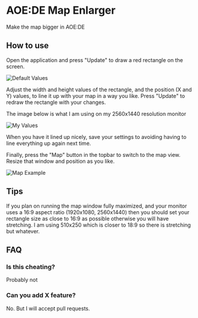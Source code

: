 # AOE:DE Map Enlarger
Make the map bigger in AOE:DE

## How to use

Open the application and press "Update" to draw a red rectangle on the screen.

![Default Values](https://i.imgur.com/AZfJPMh.png)

Adjust the width and height values of the rectangle, and the position (X and Y) values, to line it up with your map in a way you like. Press "Update" to redraw the rectangle with your changes.

The image below is what I am using on my 2560x1440 resolution monitor

![My Values](https://i.imgur.com/8ZzaNN9.png)

When you have it lined up nicely, save your settings to avoiding having to line everything up again next time.

Finally, press the "Map" button in the topbar to switch to the map view. Resize that window and position as you like.

![Map Example](https://i.imgur.com/cJxU6Op.png)

## Tips

If you plan on running the map window fully maximized, and your monitor uses a 16:9 aspect ratio (1920x1080, 2560x1440) then you should set your rectangle size as close to 16:9 as possible otherwise you will have stretching. I am using 510x250 which is closer to 18:9 so there is stretching but whatever.

## FAQ

### Is this cheating?

Probably not

### Can you add X feature?

No. But I will accept pull requests.